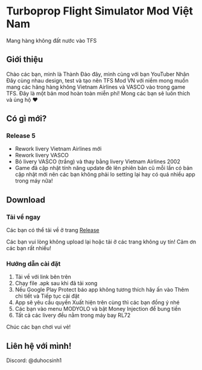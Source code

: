 # Turboprop Flight Simulator Mod Việt Nam
Mang hàng không đất nước vào TFS

## Giới thiệu

Chào các bạn, mình là Thành Đào đây, mình cùng với bạn YouTuber Nhân Đây cùng nhau design, test và tạo nên TFS Mod VN với niềm mong muốn mang các hãng hàng không Vietnam Airlines và VASCO vào trong game TFS. Đây là một bản mod hoàn toàn miễn phí! Mong các bạn sẽ luôn thích và ủng hộ ❤

## Có gì mới?

### Release 5

- Rework livery Vietnam Airlines mới
- Rework livery VASCO
- Bỏ livery VASCO (trắng) và thay bằng livery Vietnam Airlines 2002
- Game đã cập nhật tính năng update đè lên phiên bản cũ mỗi lần có bản cập nhật mới nên các bạn không phải lo setting lại hay có quá nhiều app trong máy nữa!

## Download

### Tải về ngay

Các bạn có thể tải về ở trang [Release](https://github.com/Duhocsinh1/tfs-vnmod/releases/)

Các bạn vui lòng không upload lại hoặc tải ở các trang không uy tín! Cảm ơn các bạn rất nhiều!

### Hướng dẫn cài đặt

1. Tải về với link bên trên
2. Chạy file .apk sau khi đã tải xong
3. Nếu Google Play Protect báo app không tương thích hãy ấn vào Thêm chi tiết và Tiếp tục cài đặt
4. App sẽ yêu cầu quyền Xuất hiện trên cùng thì các bạn đồng ý nhé
5. Các bạn vào menu MODYOLO và bật Money Injection để bung tiền
6. Tất cả các livery đều nằm trong máy bay RL72

Chúc các bạn chơi vui vẻ!

## Liên hệ với mình!

Discord: @duhocsinh1
